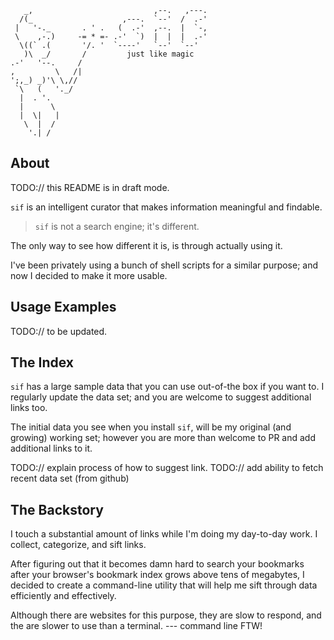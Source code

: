 ```
   _,                           ,--.   ,---.
  /(_                    ,---.  `--'  /  .-'
 |   '-._       . ' .   (  .-'  ,--.  |  `-,
 \    ,-.)     -= * =- .-'  `)  |  |  |  .-'
  \((` .(       '/. '  `----'   `--'  `--'
   )\  _/       /         just like magic
.-'   '--.     /
,         \   /|
';,_) _)'\ \,//    
 `\   (   '._/   
  |  . '.
  |      \
  |  \|   |
   \  |  /
    '.| /
```

## About

TODO:// this README is in draft mode.

`sif` is an intelligent curator that makes information meaningful and findable.

> `sif` is not a search engine; it's different.

The only way to see how different it is, is through actually using it.

I've been privately using a bunch of shell scripts for a similar purpose;
and now I decided to make it more usable.

## Usage Examples

TODO:// to be updated.

## The Index

`sif` has a large sample data that you can use out-of-the box if you want to.
I regularly update the data set; and you are welcome to suggest additional links
too.

The initial data you see when you install `sif`, will be my original 
(and growing) working set; however you are more than welcome to PR and add 
additional links to it.

TODO:// explain process of how to suggest link.
TODO:// add ability to fetch recent data set (from github)

## The Backstory

I touch a substantial amount of links while I'm doing my day-to-day work. 
I collect, categorize, and sift links.

After figuring out that it becomes damn hard to search your bookmarks after your 
browser's bookmark index grows above tens of megabytes, I decided to create a
command-line utility that will help me sift through data efficiently 
and effectively.

Although there are websites for this purpose, they are slow to respond, and the
are slower to use than a terminal. --- command line FTW!
